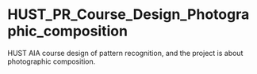 # HUST_PR_Course_Design_Photographic_composition
HUST AIA course design of pattern recognition, and the project is about photographic composition.
